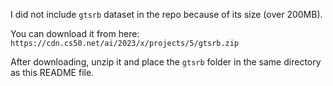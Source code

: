 I did not include `gtsrb` dataset in the repo because of its size (over 200MB).

You can download it from here: `https://cdn.cs50.net/ai/2023/x/projects/5/gtsrb.zip`

After downloading, unzip it and place the `gtsrb` folder in the same directory as this README file.
